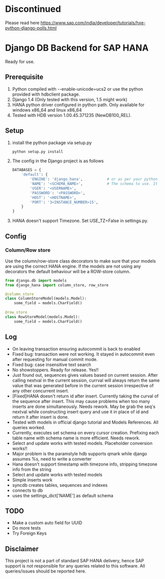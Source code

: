 Discontinued
============
Please read here https://www.sap.com/india/developer/tutorials/hxe-python-django-polls.html


Django DB Backend for SAP HANA
==============================
Ready for use.

Prerequisite
------------
1. Python compiled with --enable-unicode=ucs2 or use the python provided with hdbclient package.
2. Django 1.4 (Only tested with this version, 1.5 might work)
3. HANA python driver configured in python path. Only available for windows x86_64 and linux x86_64
4. Tested with HDB version 1.00.45.371235 (NewDB100_REL). 

Setup
------
1. install the python package via setup.py

	```bash
	python setup.py install
	```

2. The config in the Django project is as follows

	```python		
	DATABASES = {
    	'default': {
        	'ENGINE': 'django_hana',           # or as per your python path
        	'NAME': '<SCHEMA_NAME>',           # The schema to use. It will be created if doesn't exist
        	'USER': '<USERNAME>',
        	'PASSWORD': '<PASSWORD>',
        	'HOST': '<HOSTNAME>',                      
        	'PORT': '3<INSTANCE_NUMBER>15',               
    	}
	}
	```
3. HANA doesn't support Timezone. Set USE_TZ=False in settings.py.

Config
------

### Column/Row store
Use the column/row-store class decorators to make sure that your models are using the correct HANA engine. If the models are not using any decorators the default behaviour will be a ROW-store column.
```python
from django.db import models
from django_hana import column_store, row_store

@column_store
class ColumnStoreModel(models.Model):
	some_field = models.CharField()
	
@row_store
class RowStoreModel(models.Model):
	some_field = models.CharField()
```


Log
------
-	On leaving transaction ensuring autocommit is back to enabled
-	Fixed bug: transaction were not working. It stayed in autocommit even after requesting for manual commit mode.
- 	Fixed bug: case insensitive text search
-	No showstoppers. Ready for release. Yes!!
-	Just found out, sequences gives values based on current session. After calling nextval in the current session, currval will always return the same value that was generated before in the current session irrespective of any other concurrent insert.
-	[Fixed]HANA doesn't return id after insert. Currently taking the curval of the sequence after insert. This may cause problems when too many inserts are done simultaneously. Needs rework. 
	May be grab the seq's nextval while constructing insert query and use it in place of id and return it after insert is done.
-	Tested with models in official django tutorial and Models References. All queries worked. 
-	Currently, executes set schema on every cursor creation. Prefixing each table name with schema name is more efficient. Needs rework.
-	Select and update works with tested models. Placeholder conversion works!!
-	Major problem is the paramstyle hdb supports qmark while django assumes %s, need to write a converter
-	Hana doesn't support timestamp with timezone info, stripping timezone info from the string
-	Select and update works with tested models
-	Simple inserts work
-	syncdb creates tables, sequences and indexes
-	connects to db
-	uses the settings_dict['NAME'] as default schema

TODO
-----
-	Make a custom auto field for UUID
-	Do more tests
-	Try Foreign Keys

Disclaimer
--------------
This project is not a part of standard SAP HANA delivery, hence SAP support is not responsible for any queries related to
this software. All queries/issues should be reported here.
